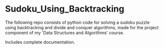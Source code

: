 # Sudoku_Using_Backtracking
The following repo consists of python code for solving a sudoku puzzle using backtracking and divide and conquer algorithms, made for the project component of my 'Data Structures and Algorithms' course.


Includes complete documentation.

